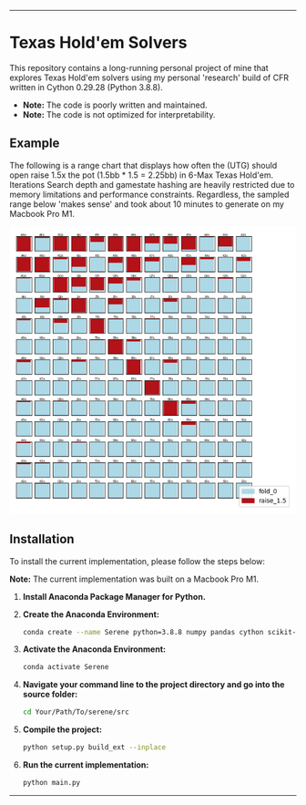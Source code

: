 
---

# Texas Hold'em Solvers

This repository contains a long-running personal project of mine that explores Texas Hold'em solvers using my personal 'research' build of CFR written in Cython 0.29.28 (Python 3.8.8).

- **Note:** The code is poorly written and maintained.
- **Note:** The code is not optimized for interpretability.

## Example
The following is a range chart that displays how often the (UTG) should open raise 1.5x the pot (1.5bb * 1.5 = 2.25bb) in 6-Max Texas Hold'em. Iterations Search depth and gamestate hashing are heavily restricted due to memory limitations and performance constraints. Regardless, the sampled range below 'makes sense' and took about 10 minutes to generate on my Macbook Pro M1.

![Preflop range for current commit](./dat/EX%20Preflop%20UTG%20Open%206%20Max.png)

## Installation
To install the current implementation, please follow the steps below:

**Note:** The current implementation was built on a Macbook Pro M1.

1. **Install Anaconda Package Manager for Python.**

2. **Create the Anaconda Environment:**
    ```sh
    conda create --name Serene python=3.8.8 numpy pandas cython scikit-learn tqdm matplotlib
    ```

3. **Activate the Anaconda Environment:**
    ```sh
    conda activate Serene
    ```

4. **Navigate your command line to the project directory and go into the source folder:**
    ```sh
    cd Your/Path/To/serene/src
    ```

5. **Compile the project:**
    ```sh
    python setup.py build_ext --inplace
    ```

6. **Run the current implementation:**
    ```sh
    python main.py
    ```

---